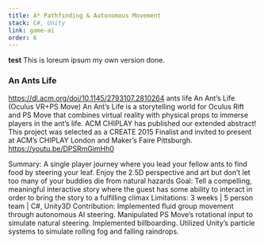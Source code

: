 ```yaml
---
title: A* Pathfinding & Autonomous Movement
stack: C#, Unity
link: game-ai
order: 6 
---
```


**test** This is loreum ipsum my own version done.

### An Ants Life

https://dl.acm.org/doi/10.1145/2793107.2810264 ants life 
An Ant’s Life (Oculus VR+PS Move)
An Ant’s Life is a storytelling world for Oculus Rift and PS Move that combines virtual reality with physical props to immerse players in the ant’s life.
ACM CHIPLAY has published our extended abstract! This project was selected as a CREATE 2015 Finalist and invited to present at ACM’s CHIPLAY London and Maker’s Faire Pittsburgh.
https://youtu.be/DPSRmGimHh0 

Summary:	A single player journey where you lead your fellow ants to find food by steering your leaf. Enjoy the 2.5D perspective and art but don’t let too many of your buddies die from natural hazards
Goal:	Tell a compelling, meaningful interactive story where the guest has some ability to interact in order to bring the story to a fulfilling climax
Limitations:	3 weeks | 5 person team | C#, Unity3D
Contribution:	Implemented fluid group movement through autonomous AI steering. Manipulated PS Move’s rotational input to simulate natural steering. Implemented billboarding. Utilized Unity’s particle systems to simulate rolling fog and falling raindrops.
